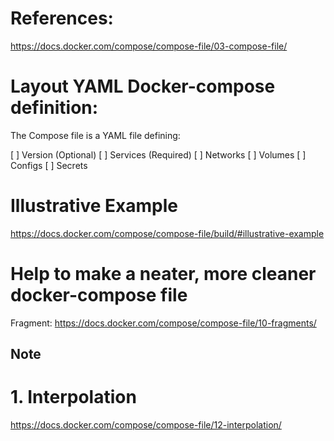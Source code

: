 # References:
https://docs.docker.com/compose/compose-file/03-compose-file/

# Layout YAML Docker-compose definition:
The Compose file is a YAML file defining:

[ ] Version (Optional)
[ ] Services (Required)
[ ] Networks
[ ] Volumes
[ ] Configs
[ ] Secrets

# Illustrative Example
https://docs.docker.com/compose/compose-file/build/#illustrative-example

# Help to make a neater, more cleaner docker-compose file
Fragment: https://docs.docker.com/compose/compose-file/10-fragments/


## Note ##
# 1. Interpolation
https://docs.docker.com/compose/compose-file/12-interpolation/
